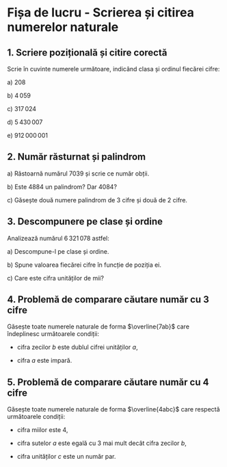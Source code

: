 # Fișa de lucru - Scrierea și citirea numerelor naturale

## 1. Scriere pozițională și citire corectă

Scrie în cuvinte numerele următoare, indicând clasa și ordinul fiecărei cifre:

a) 208

b) 4 059

c) 317 024

d) 5 430 007

e) 912 000 001

## 2. Număr răsturnat și palindrom

a) Răstoarnă numărul 7039 și scrie ce număr obții.

b) Este 4884 un palindrom? Dar 4084?

c) Găsește două numere palindrom de 3 cifre și două de 2 cifre.

## 3. Descompunere pe clase și ordine

Analizează numărul 6 321 078 astfel:

a) Descompune-l pe clase și ordine.

b) Spune valoarea fiecărei cifre în funcție de poziția ei.

c) Care este cifra unităților de mii?

## 4. Problemă de comparare căutare număr cu 3 cifre

Găsește toate numerele naturale de forma $\overline{7ab}$ care îndeplinesc următoarele condiții:

- cifra zecilor $b$ este dublul cifrei unităților $a$,

- cifra $a$ este impară.

## 5. Problemă de comparare căutare număr cu 4 cifre

Găsește toate numerele naturale de forma $\overline{4abc}$ care respectă următoarele condiții:

- cifra miilor este 4,

- cifra sutelor $a$ este egală cu 3 mai mult decât cifra zecilor $b$,

- cifra unităților $c$ este un număr par.